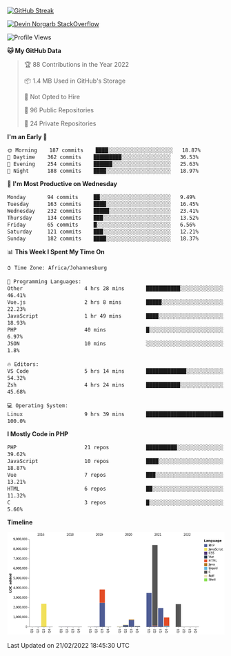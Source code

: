 
[![GitHub Streak](http://github-readme-streak-stats.herokuapp.com?user=DevinNorgarb&date_format=M%20j%5B%2C%20Y%5D)](https://git.io/streak-stats)


[![Devin Norgarb StackOverflow](https://github-readme-stackoverflow.vercel.app/?userID=4993755)](https://stackoverflow.com/users/4993755/devin-norgarb)

<!--START_SECTION:waka-->
![Profile Views](http://img.shields.io/badge/Profile%20Views-2-blue)

**🐱 My GitHub Data** 

> 🏆 88 Contributions in the Year 2022
 > 
> 📦 1.4 MB Used in GitHub's Storage 
 > 
> 🚫 Not Opted to Hire
 > 
> 📜 96 Public Repositories 
 > 
> 🔑 24 Private Repositories  
 > 
**I'm an Early 🐤** 

```text
🌞 Morning    187 commits    ████░░░░░░░░░░░░░░░░░░░░░   18.87% 
🌆 Daytime    362 commits    █████████░░░░░░░░░░░░░░░░   36.53% 
🌃 Evening    254 commits    ██████░░░░░░░░░░░░░░░░░░░   25.63% 
🌙 Night      188 commits    ████░░░░░░░░░░░░░░░░░░░░░   18.97%

```
📅 **I'm Most Productive on Wednesday** 

```text
Monday       94 commits     ██░░░░░░░░░░░░░░░░░░░░░░░   9.49% 
Tuesday      163 commits    ████░░░░░░░░░░░░░░░░░░░░░   16.45% 
Wednesday    232 commits    █████░░░░░░░░░░░░░░░░░░░░   23.41% 
Thursday     134 commits    ███░░░░░░░░░░░░░░░░░░░░░░   13.52% 
Friday       65 commits     █░░░░░░░░░░░░░░░░░░░░░░░░   6.56% 
Saturday     121 commits    ███░░░░░░░░░░░░░░░░░░░░░░   12.21% 
Sunday       182 commits    ████░░░░░░░░░░░░░░░░░░░░░   18.37%

```


📊 **This Week I Spent My Time On** 

```text
⌚︎ Time Zone: Africa/Johannesburg

💬 Programming Languages: 
Other                    4 hrs 28 mins       ███████████░░░░░░░░░░░░░░   46.41% 
Vue.js                   2 hrs 8 mins        █████░░░░░░░░░░░░░░░░░░░░   22.23% 
JavaScript               1 hr 49 mins        ████░░░░░░░░░░░░░░░░░░░░░   18.93% 
PHP                      40 mins             █░░░░░░░░░░░░░░░░░░░░░░░░   6.97% 
JSON                     10 mins             ░░░░░░░░░░░░░░░░░░░░░░░░░   1.8%

🔥 Editors: 
VS Code                  5 hrs 14 mins       █████████████░░░░░░░░░░░░   54.32% 
Zsh                      4 hrs 24 mins       ███████████░░░░░░░░░░░░░░   45.68%

💻 Operating System: 
Linux                    9 hrs 39 mins       █████████████████████████   100.0%

```

**I Mostly Code in PHP** 

```text
PHP                      21 repos            ██████████░░░░░░░░░░░░░░░   39.62% 
JavaScript               10 repos            ████░░░░░░░░░░░░░░░░░░░░░   18.87% 
Vue                      7 repos             ███░░░░░░░░░░░░░░░░░░░░░░   13.21% 
HTML                     6 repos             ██░░░░░░░░░░░░░░░░░░░░░░░   11.32% 
C                        3 repos             █░░░░░░░░░░░░░░░░░░░░░░░░   5.66%

```


**Timeline**

![Chart not found](https://raw.githubusercontent.com/DevinNorgarb/DevinNorgarb/main/charts/bar_graph.png) 


 Last Updated on 21/02/2022 18:45:30 UTC
<!--END_SECTION:waka-->

